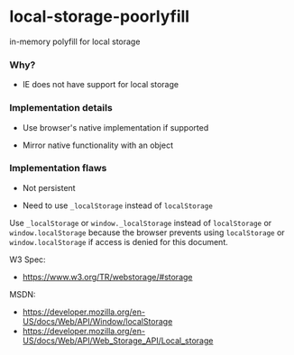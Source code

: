 # local-storage-poorlyfill

in-memory polyfill for local storage

### Why?

- IE does not have support for local storage

### Implementation details

- Use browser's native implementation if supported

- Mirror native functionality with an object

### Implementation flaws

- Not persistent

- Need to use `_localStorage` instead of `localStorage`

Use `_localStorage` or `window._localStorage` instead of `localStorage` or `window.localStorage` because the browser prevents using `localStorage` or `window.localStorage` if access is denied for this document.

W3 Spec:
- https://www.w3.org/TR/webstorage/#storage

MSDN:
- https://developer.mozilla.org/en-US/docs/Web/API/Window/localStorage
- https://developer.mozilla.org/en-US/docs/Web/API/Web_Storage_API/Local_storage
